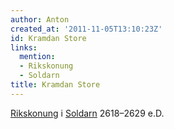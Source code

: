 ```yaml
---
author: Anton
created_at: '2011-11-05T13:10:23Z'
id: Kramdan Store
links:
  mention:
  - Rikskonung
  - Soldarn
title: Kramdan Store
---
```


[Rikskonung] i [Soldarn] 2618–2629 e.D.

  [Rikskonung]: Rikskonung
  [Soldarn]: Soldarn
